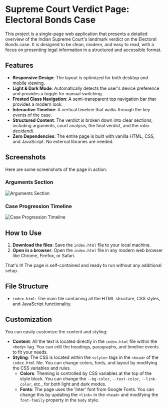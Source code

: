 # Supreme Court Verdict Page: Electoral Bonds Case

This project is a single-page web application that presents a detailed overview of the Indian Supreme Court's landmark verdict on the Electoral Bonds case. It is designed to be clean, modern, and easy to read, with a focus on presenting legal information in a structured and accessible format.

## Features

- **Responsive Design**: The layout is optimized for both desktop and mobile viewing.
- **Light & Dark Mode**: Automatically detects the user's device preference and provides a toggle for manual switching.
- **Frosted Glass Navigation**: A semi-transparent top navigation bar that provides a modern look.
- **Interactive Timeline**: A vertical timeline that walks through the key events of the case.
- **Structured Content**: The verdict is broken down into clear sections, including arguments, court analysis, the final verdict, and the *ratio decidendi*.
- **Zero Dependencies**: The entire page is built with vanilla HTML, CSS, and JavaScript. No external libraries are needed.

## Screenshots

Here are some screenshots of the page in action:

### Arguments Section
![Arguments Section](image1)

### Case Progression Timeline
![Case Progression Timeline](image2)

## How to Use

1.  **Download the files**: Save the `index.html` file to your local machine.
2.  **Open in a browser**: Open the `index.html` file in any modern web browser like Chrome, Firefox, or Safari.

That's it! The page is self-contained and ready to run without any additional setup.

## File Structure

- `index.html`: The main file containing all the HTML structure, CSS styles, and JavaScript functionality.

## Customization

You can easily customize the content and styling:

- **Content**: All the text is located directly in the `index.html` file within the `<body>` tag. You can edit the headings, paragraphs, and timeline events to fit your needs.
- **Styling**: The CSS is located within the `<style>` tags in the `<head>` of the `index.html` file. You can change colors, fonts, and layout by modifying the CSS variables and rules.
    - **Colors**: Theming is controlled by CSS variables at the top of the style block. You can change the `--bg-color`, `--text-color`, `--link-color`, etc., for both light and dark modes.
    - **Fonts**: The page uses the 'Inter' font from Google Fonts. You can change this by updating the `<link>` in the `<head>` and modifying the `font-family` property in the `body` style.
